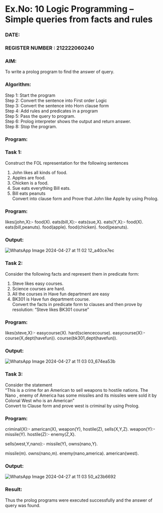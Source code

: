 # Ex.No: 10  Logic Programming –  Simple queries from facts and rules
### DATE:                                                                            
### REGISTER NUMBER : 212222060240
### AIM: 
To write a prolog program to find the answer of query. 
###  Algorithm:
 Step 1: Start the program <br> 
 Step 2: Convert the sentence into First order Logic  <br> 
 Step 3:  Convert the sentence into Horn clause form  <br> 
 Step 4: Add rules and predicates in a program   <br> 
 Step 5:  Pass the query to program. <br> 
 Step 6: Prolog interpreter shows the output and return answer. <br> 
 Step 8:  Stop the program.
### Program:
### Task 1:
Construct the FOL representation for the following sentences <br> 
1.	John likes all kinds of food.  <br> 
2.	Apples are food.  <br> 
3.	Chicken is a food.  <br> 
4.	Sue eats everything Bill eats. <br> 
5.	 Bill eats peanuts  <br> 
   Convert into clause form and Prove that John like Apple by using Prolog. <br> 
### Program:

likes(john,X):- food(X). eats(bill,X):- eats(sue,X). eats(Y,X):- food(X). eats(bill,peanuts). food(apple). food(chicken). food(peanuts).

### Output:

![WhatsApp Image 2024-04-27 at 11 02 12_a40ce7ec](https://github.com/shridharshini8524/AI_Lab_2023-24/assets/148639799/2593f55e-8f07-437e-ac4d-47f9bba8faf8)

### Task 2:
Consider the following facts and represent them in predicate form: <br>              
1.	Steve likes easy courses. <br> 
2.	Science courses are hard. <br> 
3. All the courses in Have fun department are easy <br> 
4. BK301 is Have fun department course.<br> 
Convert the facts in predicate form to clauses and then prove by resolution: “Steve likes BK301 course”<br> 

### Program:

likes(steve,X):- easycourse(X). hard(sciencecourse). easycourse(X):- course(X,dept(havefun)). course(bk301,dept(havefun)).

### Output:

![WhatsApp Image 2024-04-27 at 11 03 03_674ea53b](https://github.com/shridharshini8524/AI_Lab_2023-24/assets/148639799/2f197973-2d6e-49ab-806c-122f52c9d58b)

### Task 3:
Consider the statement <br> 
“This is a crime for an American to sell weapons to hostile nations. The Nano , enemy of America has some missiles and its missiles were sold it by Colonal West who is an American” <br> 
Convert to Clause form and prove west is criminal by using Prolog.<br> 
### Program:

criminal(X):- american(X), weapon(Y), hostile(Z), sells(X,Y,Z). weapon(Y):- missile(Y). hostile(Z):- enemy(Z,X).

sells(west,Y,nano):- missile(Y), owns(nano,Y).

missile(m). owns(nano,m). enemy(nano,america). american(west).

### Output:
![WhatsApp Image 2024-04-27 at 11 03 50_a23b6692](https://github.com/shridharshini8524/AI_Lab_2023-24/assets/148639799/cfb1c4f9-921c-4816-bf71-e57c8d7d9f2e)

### Result:
Thus the prolog programs were executed successfully and the answer of query was found.
